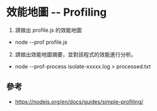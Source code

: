 # 效能地圖 -- Profiling

1. 請做出 profile.js 的效能地圖
  * node --prof profile.js
2. 請做出效能地圖摘要，並對該程式的效能進行分析。
  * node --prof-process isolate-xxxxx.log > processed.txt


## 參考

* https://nodejs.org/en/docs/guides/simple-profiling/